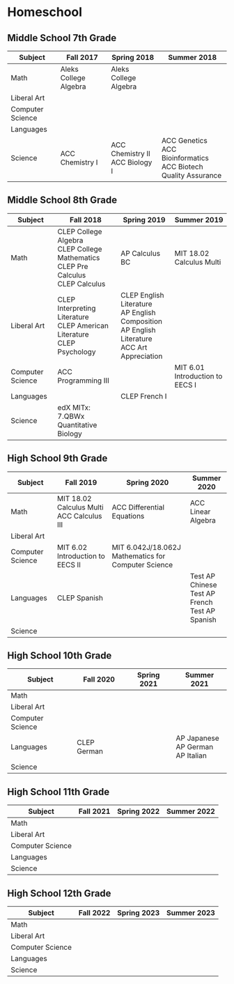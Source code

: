 # Homeschool

## Middle School 7th Grade

| Subject | Fall 2017 | Spring 2018 | Summer 2018 |
|---------|------|--------|--------|
| Math | Aleks College Algebra | Aleks College Algebra | |
| Liberal Art | | |
| Computer Science | | |
| Languages | | |
| Science | ACC Chemistry I | ACC Chemistry II  <br> ACC Biology I | ACC Genetics  <br> ACC Bioinformatics <br> ACC Biotech Quality Assurance |

## Middle School 8th Grade

| Subject | Fall 2018 | Spring 2019 | Summer 2019 |
|---------|------|--------|--------|
| Math | CLEP College Algebra <br> CLEP College Mathematics <br> CLEP Pre Calculus <br> CLEP Calculus | AP Calculus BC | MIT 18.02 Calculus Multi |
| Liberal Art | CLEP Interpreting Literature <br> CLEP American Literature <br> CLEP Psychology | CLEP English Literature <br> AP English Composition <br> AP English Literature <br> ACC Art Appreciation |
| Computer Science | ACC Programming III | | MIT 6.01 Introduction to EECS I |
| Languages |  | CLEP French I |
| Science | edX MITx: 7.QBWx Quantitative Biology | | |

## High School 9th Grade

| Subject | Fall 2019 | Spring 2020 | Summer 2020 |
|---------|------|--------|--------|
| Math | MIT 18.02 Calculus Multi <br> ACC Calculus III | ACC Differential Equations | ACC Linear Algebra|
| Liberal Art | | |
| Computer Science | MIT 6.02 Introduction to EECS II | MIT 6.042J/18.062J Mathematics for Computer Science |
| Languages | CLEP Spanish | | Test AP Chinese <br> Test AP French <br> Test AP Spanish |
| Science | | | |

## High School 10th Grade

| Subject | Fall 2020 | Spring 2021 | Summer 2021 |
|---------|------|--------|--------|
| Math | | | |
| Liberal Art | | |
| Computer Science | | |
| Languages | CLEP German | | AP Japanese <br> AP German <br> AP Italian  |
| Science | | | |

## High School 11th Grade

| Subject | Fall 2021 | Spring 2022 | Summer 2022 |
|---------|------|--------|--------|
| Math | | | |
| Liberal Art | | |
| Computer Science | | |
| Languages | | |
| Science | | | |

## High School 12th Grade

| Subject | Fall 2022 | Spring 2023 | Summer 2023 |
|---------|------|--------|--------|
| Math | | | |
| Liberal Art | | |
| Computer Science | | |
| Languages | | |
| Science | | | |
